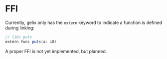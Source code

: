 # FFI

Currently, gelix only has the `extern` keyword to indicate a function
is defined during linking:

```java
// libc puts
extern func puts(a: i8)
```

A proper FFI is not yet implemented, but planned.
